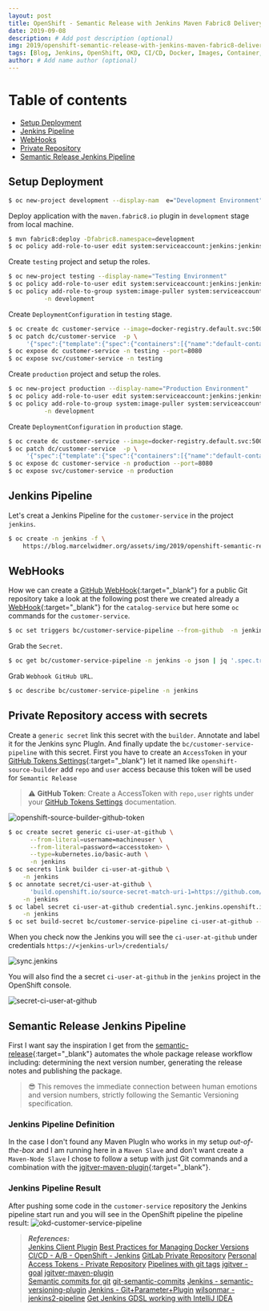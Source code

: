 ```yaml
---
layout: post
title: OpenShift - Semantic Release with Jenkins Maven Fabric8 Delivery Pipeline
date: 2019-09-08
description: # Add post description (optional)
img: 2019/openshift-semantic-release-with-jenkins-maven-fabric8-delivery-pipeline/Pipeline.jpg  # Add image post (optional)
tags: [Blog, Jenkins, OpenShift, OKD, CI/CD, Docker, Images, Container, Release, Versioning, Tagging, Semantic Release, Semantic Versioning, fabric8]
author: # Add name author (optional)
---
```


# Table of contents
* [Setup Deployment](#SetupDeployment)
* [Jenkins Pipeline](#JenkinsPipeline)
* [WebHooks](#WebHooks)
* [Private Repository](#privateRepo)
* [Semantic Release Jenkins Pipeline](#SemanticReleaseJenkinsPipeline)
 

## Setup Deployment <a name="SetupDeployment"></a>
```bash
$ oc new-project development --display-nam  e="Development Environment"
```

Deploy application with the `maven.fabric8.io` plugin in  `development` stage from local machine.
```bash
$ mvn fabric8:deploy -Dfabric8.namespace=development
$ oc policy add-role-to-user edit system:serviceaccount:jenkins:jenkins -n development
```

Create `testing` project and setup the roles.
```bash
$ oc new-project testing --display-name="Testing Environment" 
$ oc policy add-role-to-user edit system:serviceaccount:jenkins:jenkins -n testing
$ oc policy add-role-to-group system:image-puller system:serviceaccounts:testing  \
          -n development
```

Create `DeploymentConfiguration` in `testing` stage.
```bash
$ oc create dc customer-service --image=docker-registry.default.svc:5000/development/customer-service:promoteQA -n testing
$ oc patch dc/customer-service  -p \
     '{"spec":{"template":{"spec":{"containers":[{"name":"default-container","imagePullPolicy":"Always"}]}}}}' -n testing
$ oc expose dc customer-service -n testing --port=8080 
$ oc expose svc/customer-service -n testing
```

Create `production` project and setup the roles.
```bash
$ oc new-project production --display-name="Production Environment" 
$ oc policy add-role-to-user edit system:serviceaccount:jenkins:jenkins -n production
$ oc policy add-role-to-group system:image-puller system:serviceaccounts:production  \
          -n development
```
Create `DeploymentConfiguration` in `production` stage.
```bash
$ oc create dc customer-service --image=docker-registry.default.svc:5000/development/customer-service:promotePROD -n production
$ oc patch dc/customer-service  -p \
     '{"spec":{"template":{"spec":{"containers":[{"name":"default-container","imagePullPolicy":"Always"}]}}}}' -n production
$ oc expose dc customer-service -n production --port=8080
$ oc expose svc/customer-service -n production
```

## Jenkins Pipeline  <a name="JenkinsPipeline"></a>
Let's creat a Jenkins Pipeline for the `customer-service` in the project `jenkins`.
```bash
$ oc create -n jenkins -f \
    https://blog.marcelwidmer.org/assets/img/2019/openshift-semantic-release-with-jenkins-maven-fabric8-delivery-pipeline/customer-service-pipeline.yaml
```

## WebHooks <a name="WebHooks"></a>
How we can create a [GitHub WebHook](https://github.com/marzelwidmer/customer-service/settings/hooks){:target="_blank"} for a public Git repository take a look at the following post there we created already a  
[WebHook](http://blog.marcelwidmer.org/openshift-delivey-pipeline/#WebHooks){:target="_blank"} for the `catalog-service` but here some `oc` commands
for the `customer-service`.
```bash
$ oc set triggers bc/customer-service-pipeline --from-github  -n jenkins 
```
Grab the `Secret`.
```bash
$ oc get bc/customer-service-pipeline -n jenkins -o json | jq '.spec.triggers[].github.secret'
```
Grab `Webhook GitHub URL`. 
```bash
$ oc describe bc/customer-service-pipeline -n jenkins
```

## Private Repository access with secrets <a name="privateRepo"></a>
Create a `generic secret` link this secret with the `builder`.
Annotate and label it for the Jenkins sync PlugIn. And finally update the `bc/customer-service-pipeline` with this secret.
First you have to create an `AccessToken` in your [GitHub Tokens Settings](https://github.com/settings/tokens){:target="_blank"} let it named like `openshift-source-builder`
add `repo` and `user` access because this token will be used for `Semantic Release`
> ⚠️ **GitHub Token**: Create a AccessToken with `repo,user` rights under your [GitHub Tokens Settings](https://github.com/settings/tokens) documentation.
 
![openshift-source-builder-github-token](/assets/img/2019/openshift-semantic-release-with-jenkins-maven-fabric8-delivery-pipeline/openshift-source-builder-github-token.png)

```bash
$ oc create secret generic ci-user-at-github \
      --from-literal=username=machineuser \
      --from-literal=password=<accesstoken> \
      --type=kubernetes.io/basic-auth \
      -n jenkins
$ oc secrets link builder ci-user-at-github \
    -n jenkins
$ oc annotate secret/ci-user-at-github \
      'build.openshift.io/source-secret-match-uri-1=https://github.com/marzelwidmer/*' \
    -n jenkins
$ oc label secret ci-user-at-github credential.sync.jenkins.openshift.io=true \
    -n jenkins
$ oc set build-secret bc/customer-service-pipeline ci-user-at-github --source
```

When you check now the Jenkins you will see the `ci-user-at-github` under credentials `https://<jenkins-url>/credentials/` 

![sync.jenkins](/assets/img/2019/openshift-semantic-release-with-jenkins-maven-fabric8-delivery-pipeline/sync.jenkins.openshift.io.png)


You will also find the a secret `ci-user-at-github` in the `jenkins` project in the OpenShift console.

![secret-ci-user-at-github](/assets/img/2019/openshift-semantic-release-with-jenkins-maven-fabric8-delivery-pipeline/secret-ci-user-at-github.png)



## Semantic Release Jenkins Pipeline <a name="SemanticReleaseJenkinsPipeline"></a>
First I want say the inspiration I get from the [semantic-release](https://github.com/semantic-release/semantic-release){:target="_blank"} automates the whole package 
release workflow including: determining the next version number, generating the release notes and publishing the package.

> 😎 This removes the immediate connection between human emotions and version numbers, strictly following the Semantic Versioning specification.

### Jenkins Pipeline Definition
In the case I don't found any Maven PlugIn who works in my setup _out-of-the-box_ and I am running here in a `Maven Slave` and don't want create a` Maven-Node Slave`
I chose to follow a setup with just Git commands and a combination with the [jgitver-maven-plugin](https://github.com/jgitver/jgitver-maven-plugin){:target="_blank"}.


### Jenkins Pipeline Result
After pushing some code in the `customer-service` repository the Jenkins pipeline start run and you will see in the OpenShift pipeline the pipeline result:
![okd-customer-service-pipeline](/assets/img/2019/openshift-semantic-release-with-jenkins-maven-fabric8-delivery-pipeline/okd-customer-service-pipeline.png)

  


> **_References:_**  
>[Jenkins Client Plugin](https://github.com/openshift/jenkins-client-plugin)
>[Best Practices for Managing Docker Versions](https://www.youtube.com/watch?v=MqsG9-HEcTw) 
>[CI/CD - A/B - OpenShift - Jenkins](https://dzone.com/articles/continuous-delivery-with-openshift-and-jenkins-ab)
>[GitLab Private Repository](https://cookbook.openshift.org/building-and-deploying-from-source/how-can-i-build-from-a-private-repository-on-gitlab.html)
>[Personal Access Tokens - Private Repository](https://blog.openshift.com/private-git-repositories-part-3-personal-access-tokens/)
>[Pipelines with git tags](https://jenkins.io/blog/2018/05/16/pipelines-with-git-tags/)
>[jgitver - goal](https://jgitver.github.io/#_goal)
>[jgitver-maven-plugin](https://github.com/jgitver/jgitver-maven-plugin)   
>[Semantic commits for git](https://codito.in/semantic-commits-for-git)
>[git-semantic-commits](https://github.com/marzelwidmer/git-semantic-commits)
>[Jenkins - semantic-versioning-plugin](https://wiki.jenkins.io/display/JENKINS/semantic-versioning-plugin)
>[Jenkins - Git+Parameter+Plugin](https://wiki.jenkins.io/display/JENKINS/Git+Parameter+Plugin)
>[wilsonmar - jenkins2-pipeline](https://wilsonmar.github.io/jenkins2-pipeline/)
>[Get Jenkins GDSL working with IntelliJ IDEA](https://gist.github.com/arehmandev/736daba40a3e1ef1fbe939c6674d7da8)


